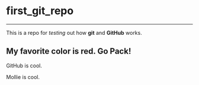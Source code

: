# first_git_repo

---

This is a repo for *testing* out how **git** and **GitHub** works.

## My favorite color is red. Go Pack!

GitHub is cool.


Mollie is cool.
